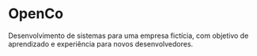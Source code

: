 # OpenCo
Desenvolvimento de sistemas para uma empresa fictícia, com objetivo de aprendizado e experiência para novos desenvolvedores.
